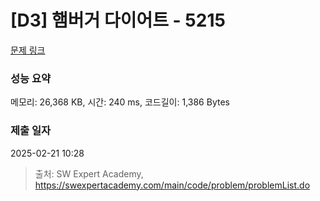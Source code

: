 # [D3] 햄버거 다이어트 - 5215 

[문제 링크](https://swexpertacademy.com/main/code/problem/problemDetail.do?contestProbId=AWT-lPB6dHUDFAVT) 

### 성능 요약

메모리: 26,368 KB, 시간: 240 ms, 코드길이: 1,386 Bytes

### 제출 일자

2025-02-21 10:28



> 출처: SW Expert Academy, https://swexpertacademy.com/main/code/problem/problemList.do
